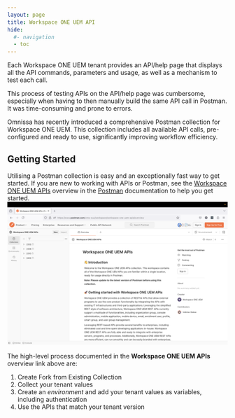 ```yaml
---
layout: page
title: Workspace ONE UEM API
hide:
  #- navigation
  - toc
---
```


Each Workspace ONE UEM tenant provides an API/help page that displays all the API commands, parameters and usage, as well as a mechanism to test each call.

This process of testing APIs on the API/help page was cumbersome, especially when having to then manually build the same API call in Postman. It was time-consuming and prone to errors.

Omnissa has recently introduced a comprehensive Postman collection for Workspace ONE UEM. This collection includes all available API calls, pre-configured and ready to use, significantly improving workflow efficiency.

## Getting Started

Utilising a Postman collection is easy and an exceptionally fast way to get started. If you are new to working with APIs or Postman, see the [Workspace ONE UEM APIs](https://www.postman.com/vmw-euc/workspace/workspace-one-uem-apis/overview) overview in the [Postman](https://www.postman.com/) documentation to help you get started.
![](Workspace%20ONE%20UEM%20APIs%20Overview.png)

The high-level process documented in the **Workspace ONE UEM APIs** overview link above are:

1. Create Fork from Existing Collection
2. Collect your tenant values
3. Create an *environment* and add your tenant values as variables, including authentication
4. Use the APIs that match your tenant version
